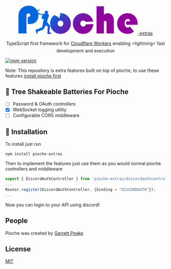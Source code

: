  <div>
 <p align="center">
  <a href="https://github.com/GarrettPeake/pioche-extras" title="View Project Source"><img width="375" src="https://github.com/GarrettPeake/pioche/blob/master/readme_logo.png" />-extras</a>
 </p>
 
 <div align="center">
  <p>TypeScript first framework for <a href='https://workers.cloudflare.com'>Cloudflare Workers</a> enabling ⚡lightning⚡ fast development and execution</p>
</div>
<a href="https://www.npmjs.com/package/pioche-extras"><img src="https://badgen.net/npm/v/pioche-extras?color=blue" alt="npm version"></a>
</div>

Note: This repository is extra features built on top of pioche, to use these features [install pioche first](https://github.com/GarrettPeake/pioche)

## 🔋 Tree Shakeable Batteries For Pioche
 - [ ] Password & OAuth controllers
 - [x] WebSocket logging utility
 - [ ] Configurable CORS middleware

## 💾 Installation

To install just run
```
npm install pioche-extras
```
Then to implement the features just use them as you would normal pioche controllers and middleware
```ts
export { DiscordAuthController } from 'pioche-extras/discordauthcontroller';
...
Router.register(DiscordAuthController, {binding = "DISCORDAUTH"});
...
```
Now you can login to your API using discord!

## People

Pioche was created by [Garrett Peake](https://github.com/GarrettPeake)

## License
 [MIT](https://github.com/GarrettPeake/pioche/blob/master/LICENSE)
